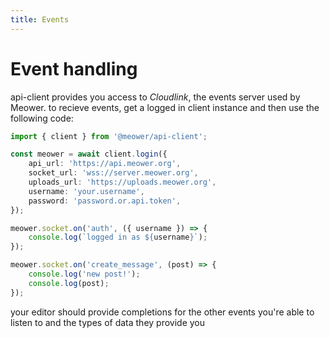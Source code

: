 ```yaml
---
title: Events
---
```


# Event handling

api-client provides you access to _Cloudlink_, the events server used by Meower.
to recieve events, get a logged in client instance and then use the following
code:

```ts
import { client } from '@meower/api-client';

const meower = await client.login({
	api_url: 'https://api.meower.org',
	socket_url: 'wss://server.meower.org',
	uploads_url: 'https://uploads.meower.org',
	username: 'your.username',
	password: 'password.or.api.token',
});

meower.socket.on('auth', ({ username }) => {
	console.log(`logged in as ${username}`);
});

meower.socket.on('create_message', (post) => {
	console.log('new post!');
	console.log(post);
});
```

your editor should provide completions for the other events you're able to
listen to and the types of data they provide you
